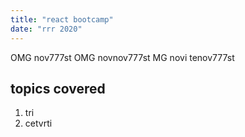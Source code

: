 ```yaml
---
title: "react bootcamp"
date: "rrr 2020"
--- 
```


OMG nov777st OMG novnov777st MG novi tenov777st 

## topics covered

1. tri
2. cetvrti